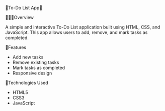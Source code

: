 📝To-Do List App📝

👩🏻‍💻Overview

A simple and interactive To-Do List application built using HTML, CSS, and JavaScript. This app allows users to add, remove, and mark tasks as completed.


🌟Features

- Add new tasks
- Remove existing tasks
- Mark tasks as completed
- Responsive design


🤖Technologies Used

- HTML5
- CSS3
- JavaScript





